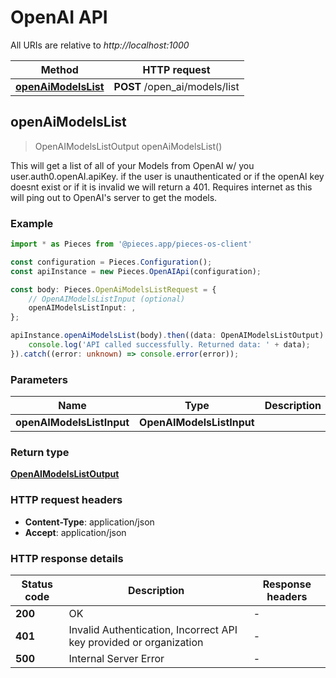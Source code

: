 # OpenAI API

All URIs are relative to *http://localhost:1000*

Method | HTTP request
------------- | -------------
[**openAiModelsList**](OpenAIApi#openaimodelslist) | **POST** /open_ai/models/list


## **openAiModelsList**
> OpenAIModelsListOutput openAiModelsList()

This will get a list of all of your Models from OpenAI w/ you user.auth0.openAI.apiKey.  if the user is unauthenticated or if the openAI key doesnt exist or if it is invalid we will return a 401.  Requires internet as this will ping out to OpenAI\'s server to get the models.

### Example

```typescript
import * as Pieces from '@pieces.app/pieces-os-client'

const configuration = Pieces.Configuration();
const apiInstance = new Pieces.OpenAIApi(configuration);

const body: Pieces.OpenAiModelsListRequest = {
    // OpenAIModelsListInput (optional)
    openAIModelsListInput: ,
};

apiInstance.openAiModelsList(body).then((data: OpenAIModelsListOutput) => {
    console.log('API called successfully. Returned data: ' + data);
}).catch((error: unknown) => console.error(error));
```

### Parameters

Name | Type | Description
------------- | ------------- | ------------- 
 **openAIModelsListInput** | **OpenAIModelsListInput**|  |


### Return type

[**OpenAIModelsListOutput**](../models/OpenAIModelsListOutput)

### HTTP request headers

- **Content-Type**: application/json
- **Accept**: application/json


### HTTP response details
| Status code | Description | Response headers
|-------------|-------------|------------------
**200** | OK |  -  |
**401** | Invalid Authentication, Incorrect API key provided or organization |  -  |
**500** | Internal Server Error |  -  |


